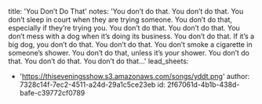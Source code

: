 title: 'You Don’t Do That'
notes: 'You don’t do that. You don’t do that. You don’t sleep in court when they are trying someone. You don’t do that, especially if they’re trying you. You don’t do that. You don’t do that. You don’t mess with a dog when it’s doing its business. You don’t do that. If it’s a big dog, you don’t do that. You don’t do that. You don’t smoke a cigarette in someone’s shower. You don’t do that, unless it’s your shower. You don’t do that. You don’t do that. You don’t do that…'
lead_sheets:
  - 'https://thiseveningsshow.s3.amazonaws.com/songs/yddt.png'
author: 7328c14f-7ec2-4511-a24d-29a1c5ce23eb
id: 2f67061d-4b1b-438d-bafe-c39772cf0789
